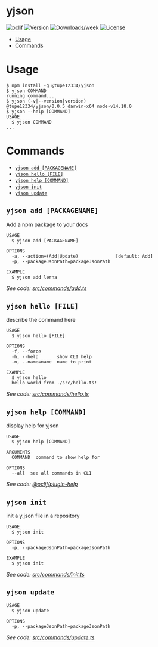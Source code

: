 yjson
=====



[![oclif](https://img.shields.io/badge/cli-oclif-brightgreen.svg)](https://oclif.io)
[![Version](https://img.shields.io/npm/v/yjson.svg)](https://npmjs.org/package/yjson)
[![Downloads/week](https://img.shields.io/npm/dw/yjson.svg)](https://npmjs.org/package/yjson)
[![License](https://img.shields.io/npm/l/yjson.svg)](https://github.com/tupe12334/yjson/blob/master/package.json)

<!-- toc -->
* [Usage](#usage)
* [Commands](#commands)
<!-- tocstop -->
# Usage
<!-- usage -->
```sh-session
$ npm install -g @tupe12334/yjson
$ yjson COMMAND
running command...
$ yjson (-v|--version|version)
@tupe12334/yjson/0.0.5 darwin-x64 node-v14.18.0
$ yjson --help [COMMAND]
USAGE
  $ yjson COMMAND
...
```
<!-- usagestop -->
# Commands
<!-- commands -->
* [`yjson add [PACKAGENAME]`](#yjson-add-packagename)
* [`yjson hello [FILE]`](#yjson-hello-file)
* [`yjson help [COMMAND]`](#yjson-help-command)
* [`yjson init`](#yjson-init)
* [`yjson update`](#yjson-update)

## `yjson add [PACKAGENAME]`

Add a npm package to your docs

```
USAGE
  $ yjson add [PACKAGENAME]

OPTIONS
  -a, --action=(Add|Update)              [default: Add]
  -p, --packageJsonPath=packageJsonPath

EXAMPLE
  $ yjson add lerna
```

_See code: [src/commands/add.ts](https://github.com/tupe12334/yjson/blob/v0.0.5/src/commands/add.ts)_

## `yjson hello [FILE]`

describe the command here

```
USAGE
  $ yjson hello [FILE]

OPTIONS
  -f, --force
  -h, --help       show CLI help
  -n, --name=name  name to print

EXAMPLE
  $ yjson hello
  hello world from ./src/hello.ts!
```

_See code: [src/commands/hello.ts](https://github.com/tupe12334/yjson/blob/v0.0.5/src/commands/hello.ts)_

## `yjson help [COMMAND]`

display help for yjson

```
USAGE
  $ yjson help [COMMAND]

ARGUMENTS
  COMMAND  command to show help for

OPTIONS
  --all  see all commands in CLI
```

_See code: [@oclif/plugin-help](https://github.com/oclif/plugin-help/blob/v3.2.12/src/commands/help.ts)_

## `yjson init`

init a y.json file in a repository

```
USAGE
  $ yjson init

OPTIONS
  -p, --packageJsonPath=packageJsonPath

EXAMPLE
  $ yjson init
```

_See code: [src/commands/init.ts](https://github.com/tupe12334/yjson/blob/v0.0.5/src/commands/init.ts)_

## `yjson update`

```
USAGE
  $ yjson update

OPTIONS
  -p, --packageJsonPath=packageJsonPath
```

_See code: [src/commands/update.ts](https://github.com/tupe12334/yjson/blob/v0.0.5/src/commands/update.ts)_
<!-- commandsstop -->
